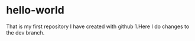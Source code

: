 # hello-world
That is my first repository I have created with github
1.Here I do changes to the dev branch.
